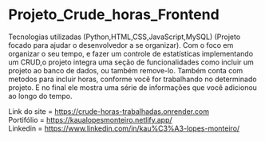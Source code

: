 # Projeto_Crude_horas_Frontend
 
Tecnologias utilizadas (Python,HTML,CSS,JavaScript,MySQL)
(Projeto focado para ajudar o desenvolvedor a se organizar).
Com o foco em organizar o seu tempo, e fazer um controle de estatísticas implementando um CRUD,o
projeto integra uma seção de funcionalidades como incluir um projeto ao banco de dados, ou também
remove-lo. Também conta com metodos para incluir horas, conforme você for trabalhando no determinado
projeto.
E no final ele mostra uma série de informações que você adicionou ao longo do tempo.


Link do site = https://crude-horas-trabalhadas.onrender.com
<br>
Portifólio = https://kaualopesmonteiro.netlify.app/
<br>
Linkedin = https://www.linkedin.com/in/kau%C3%A3-lopes-monteiro/

